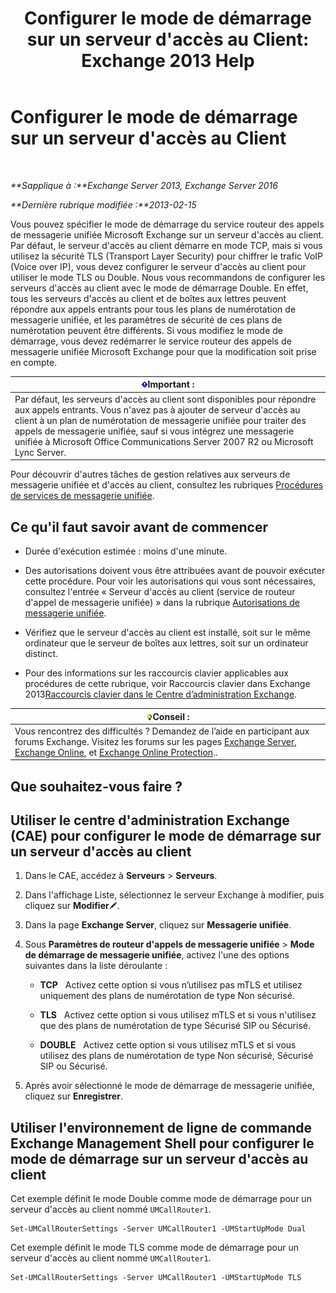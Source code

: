 ﻿---
title: "Configurer le mode de démarrage sur un serveur d'accès au Client: Exchange 2013 Help"
TOCTitle: Configurer le mode de démarrage sur un serveur d'accès au Client
ms:assetid: 71cc9061-9e3c-4b4a-8dbe-f590ca5bcee8
ms:mtpsurl: https://technet.microsoft.com/fr-fr/library/JJ673533(v=EXCHG.150)
ms:contentKeyID: 50555427
ms.date: 05/23/2018
mtps_version: v=EXCHG.150
ms.translationtype: MT
---

# Configurer le mode de démarrage sur un serveur d'accès au Client

 

_**Sapplique à :**Exchange Server 2013, Exchange Server 2016_

_**Dernière rubrique modifiée :**2013-02-15_

Vous pouvez spécifier le mode de démarrage du service routeur des appels de messagerie unifiée Microsoft Exchange sur un serveur d'accès au client. Par défaut, le serveur d'accès au client démarre en mode TCP, mais si vous utilisez la sécurité TLS (Transport Layer Security) pour chiffrer le trafic VoIP (Voice over IP), vous devez configurer le serveur d'accès au client pour utiliser le mode TLS ou Double. Nous vous recommandons de configurer les serveurs d'accès au client avec le mode de démarrage Double. En effet, tous les serveurs d'accès au client et de boîtes aux lettres peuvent répondre aux appels entrants pour tous les plans de numérotation de messagerie unifiée, et les paramètres de sécurité de ces plans de numérotation peuvent être différents. Si vous modifiez le mode de démarrage, vous devez redémarrer le service routeur des appels de messagerie unifiée Microsoft Exchange pour que la modification soit prise en compte.

<table>
<thead>
<tr class="header">
<th><img src="images/JJ159813.important(EXCHG.150).gif" title="Important" alt="Important" />Important :</th>
</tr>
</thead>
<tbody>
<tr class="odd">
<td>Par défaut, les serveurs d'accès au client sont disponibles pour répondre aux appels entrants. Vous n'avez pas à ajouter de serveur d'accès au client à un plan de numérotation de messagerie unifiée pour traiter des appels de messagerie unifiée, sauf si vous intégrez une messagerie unifiée à Microsoft Office Communications Server 2007 R2 ou Microsoft Lync Server.</td>
</tr>
</tbody>
</table>


Pour découvrir d'autres tâches de gestion relatives aux serveurs de messagerie unifiée et d'accès au client, consultez les rubriques [Procédures de services de messagerie unifiée](um-services-procedures-exchange-2013-help.md).

## Ce qu'il faut savoir avant de commencer

  - Durée d'exécution estimée : moins d'une minute.

  - Des autorisations doivent vous être attribuées avant de pouvoir exécuter cette procédure. Pour voir les autorisations qui vous sont nécessaires, consultez l'entrée « Serveur d'accès au client (service de routeur d'appel de messagerie unifiée) » dans la rubrique [Autorisations de messagerie unifiée](unified-messaging-permissions-exchange-2013-help.md).

  - Vérifiez que le serveur d'accès au client est installé, soit sur le même ordinateur que le serveur de boîtes aux lettres, soit sur un ordinateur distinct.

  - Pour des informations sur les raccourcis clavier applicables aux procédures de cette rubrique, voir Raccourcis clavier dans Exchange 2013[Raccourcis clavier dans le Centre d’administration Exchange](keyboard-shortcuts-in-the-exchange-admin-center-exchange-online-protection-help.md).

<table>
<thead>
<tr class="header">
<th><img src="images/Bb125224.tip(EXCHG.150).gif" title="Conseil" alt="Conseil" />Conseil :</th>
</tr>
</thead>
<tbody>
<tr class="odd">
<td>Vous rencontrez des difficultés ? Demandez de l’aide en participant aux forums Exchange. Visitez les forums sur les pages <a href="https://go.microsoft.com/fwlink/p/?linkid=60612">Exchange Server</a>, <a href="https://go.microsoft.com/fwlink/p/?linkid=267542">Exchange Online</a>, et <a href="https://go.microsoft.com/fwlink/p/?linkid=285351">Exchange Online Protection</a>..</td>
</tr>
</tbody>
</table>


## Que souhaitez-vous faire ?

## Utiliser le centre d'administration Exchange (CAE) pour configurer le mode de démarrage sur un serveur d'accès au client

1.  Dans le CAE, accédez à **Serveurs** \> **Serveurs**.

2.  Dans l'affichage Liste, sélectionnez le serveur Exchange à modifier, puis cliquez sur **Modifier**![Icône Modifier](images/Bb124582.6f53ccb2-1f13-4c02-bea0-30690e6ea71d(EXCHG.150).gif "Icône Modifier").

3.  Dans la page **Exchange Server**, cliquez sur **Messagerie unifiée**.

4.  Sous **Paramètres de routeur d'appels de messagerie unifiée** \> **Mode de démarrage de messagerie unifiée**, activez l'une des options suivantes dans la liste déroulante :
    
      - **TCP**   Activez cette option si vous n’utilisez pas mTLS et utilisez uniquement des plans de numérotation de type Non sécurisé.
    
      - **TLS**   Activez cette option si vous utilisez mTLS et si vous n'utilisez que des plans de numérotation de type Sécurisé SIP ou Sécurisé.
    
      - **DOUBLE**   Activez cette option si vous utilisez mTLS et si vous utilisez des plans de numérotation de type Non sécurisé, Sécurisé SIP ou Sécurisé.

5.  Après avoir sélectionné le mode de démarrage de messagerie unifiée, cliquez sur **Enregistrer**.

## Utiliser l'environnement de ligne de commande Exchange Management Shell pour configurer le mode de démarrage sur un serveur d'accès au client

Cet exemple définit le mode Double comme mode de démarrage pour un serveur d'accès au client nommé `UMCallRouter1`.

    Set-UMCallRouterSettings -Server UMCallRouter1 -UMStartUpMode Dual

Cet exemple définit le mode TLS comme mode de démarrage pour un serveur d'accès au client nommé `UMCallRouter1`.

    Set-UMCallRouterSettings -Server UMCallRouter1 -UMStartUpMode TLS

